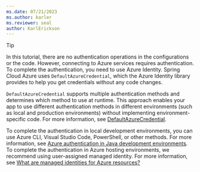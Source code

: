 ```yaml
---
ms.date: 07/21/2023
ms.author: karler
ms.reviewer: seal
author: KarlErickson
---
```


> [!TIP]
> In this tutorial, there are no authentication operations in the configurations or the code. However, connecting to Azure services requires authentication. To complete the authentication, you need to use Azure Identity. Spring Cloud Azure uses `DefaultAzureCredential`, which the Azure Identity library provides to help you get credentials without any code changes.
>
> `DefaultAzureCredential` supports multiple authentication methods and determines which method to use at runtime. This approach enables your app to use different authentication methods in different environments (such as local and production environments) without implementing environment-specific code. For more information, see [DefaultAzureCredential](../../sdk/authentication/azure-hosted-apps.md#defaultazurecredential).
>
> To complete the authentication in local development environments, you can use Azure CLI, Visual Studio Code, PowerShell, or other methods. For more information, see [Azure authentication in Java development environments](../../sdk/authentication/dev-env.md). To complete the authentication in Azure hosting environments, we recommend using user-assigned managed identity. For more information, see [What are managed identities for Azure resources?](/azure/active-directory/managed-identities-azure-resources/overview)
